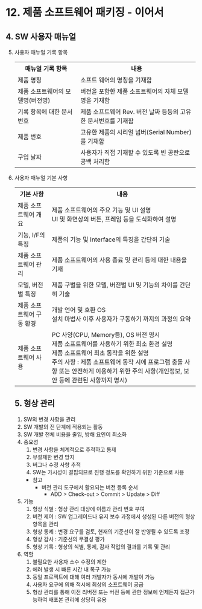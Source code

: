 # 12. 제품 소프트웨어 패키징 - 이어서
## 4. SW 사용자 매뉴얼
5. 사용자 매뉴얼 기록 항목
    <table>
        <tr>
            <th>매뉴얼 기록 항목</th>
            <th>내용</th>
        </tr>
        <tr>
            <td>제품 명칭</td>
            <td>소프트 웨어의 명칭을 기재함</td>
        </tr>
        <tr>
            <td>제품 소프트웨어의 모델명(버전명)</td>
            <td>버전을 포함한 제품 소프트웨어의 자체 모델명을 기재함</td>
        </tr>
        <tr>
            <td>기록 항목에 대한 문서 번호</td>
            <td>제품 소프트웨어 Rev. 버전 날짜 등등의 고유한 문서번호를 기재함</td>
        </tr>
        <tr>
            <td>제품 번호</td>
            <td>고유한 제품의 시리얼 넘버(Serial Number)를 기재함</td>
        </tr>
        <tr>
            <td>구입 날짜</td>
            <td>사용자가 직접 기재할 수 있도록 빈 공란으로 공백 처리함</td>
        </tr>
    </table>
6. 사용자 매뉴얼 기본 사항
    <table>
        <tr>
            <th>기본 사항</th>
            <th>내용</th>
        </tr>
        <tr>
            <td>제품 소프트웨어 개요</td>
            <td>제품 소프트웨어의 주요 기능 및 UI 설명
            <br>UI 및 화면상의 버튼, 프레임 등을 도식화하여 설명</td>
        </tr>
        <tr>
            <td>기능, I/F의 특징</td>
            <td>제품의 기능 및 Interface의 특징을 간단히 기술</td>
        </tr>
        <tr>
            <td>제품 소프트웨어 관리</td>
            <td>제품 소프트웨어의 사용 종료 및 관리 등에 대한 내용을 기재</td>
        </tr>
        <tr>
            <td>모델, 버전별 특징</td>
            <td>제품 구별을 위한 모델, 버전별 UI 및 기능의 차이를 간단히 기술</td>
        </tr>
        <tr>
            <td>제품 소프트웨어 구동 환경</td>
            <td>개발 언어 및 호환 OS
            <br>설치 마법사 이후 사용자가 구동하기 까지의 과정의 요약</td>
        </tr>
        <tr>
            <td>제품 소프트웨어 사용</td>
            <td>PC 사양(CPU, Memory등), OS 버전 명시
            <br>제품 소프트웨어를 사용하기 위한 최소 환경 설명
            <br>제품 소프트웨어 최초 동작을 위한 설명
            <br>주의 사항 : 제품 소프트웨어 동작 시에 프로그램 충돌 사항 또는 안전하게 이용하기 위한 주의 사항(개인정보, 보안 등에 관련된 사항까지 명시)</td>
        </tr>
    </table>
    
    ## 5. 형상 관리
    1. SW의 변경 사항을 관리
    2. SW 개발의 전 단계에 적용되는 활동
    3. SW 개발 전체 비용을 줄임, 방해 요인이 최소화
    4. 중요성
       1. 변경 사항을 체계적으로 추적하고 통제
       2. 무절제한 변경 방지
       3. 버그나 수정 사항 추적
       4. SW는 가시성이 결핍되므로 진행 정도를 확인하기 위한 기준으로 사용
       * 참고
         * 버전 관리 도구에서 활요되는 버전 등록 순서
           * ADD > Check-out > Commit > Update > Diff
    5. 기능
       1. 형상 식별 : 형상 관리 대상에 이름과 관리 번호 부여
       2. 버전 제어 : SW 업그레이드나 유지 보수 과정에서 생성된 다른 버전의 형상 항목을 관리
       3. 형상 통졔 : 변경 요구를 검토, 현재의 기준선이 잘 반영될 수 있도록 조정
       4. 형상 감사 : 기준선의 무결성 평가
       5. 형상 기록 : 형상의 식별, 통제, 감사 작업의 결과를 기록 및 관리
    6. 역할
       1. 불필요한 사용자 소수 수정의 제한
       2. 에러 발생 시 빠른 시간 내 복구 가능
       3. 동일 프로젝트에 대해 여러 개발자가 동시에 개발이 가능
       4. 사용자 요구에 의해 적시에 최상의 소프트웨어 공급
       5. 형상 관리를 통해 이전 리버전 또는 버전 등에 관한 정보에 언제든지 접근가능하여 배포본 관리에 상당히 유용